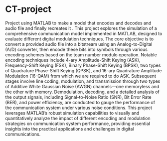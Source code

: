 # CT-project
Project using MATLAB to make a model that encodes and decodes and audio file and finally recreates it .
This project explores the simulation of a comprehensive communication model implemented in MATLAB, designed
to evaluate different digital modulation techniques.
The core objective is to convert a provided audio file into a bitstream
using an Analog-to-Digital (A/D) converter, then encode these
bits into symbols through various encoding schemes based on
the team number modulo operation. Notable encoding techniques
include 4-ary Amplitude-Shift Keying (ASK), Frequency-Shift
Keying (FSK), Binary Phase-Shift Keying (BPSK), two types of
Quadrature Phase-Shift Keying (QPSK), and 16-ary Quadrature
Amplitude Modulation (16-QAM) from which we are required
to do ASK. 
Subsequent stages involve line coding, modulation,
and transmission through two types of Additive White Gaussian
Noise (AWGN) channels—one memoryless and the other with
memory. Demodulation, decoding, and a detailed analysis of
the output signals, including Signal-to-Noise Ratio (SNR), Bit
Error Rate (BER), and power efficiency, are conducted to gauge
the performance of the communication system under various
noise conditions. 
This project leverages MATLAB’s robust simulation capabilities to visually and quantitatively analyze
the impact of different encoding and modulation strategies on
communication system performance, providing essential insights
into the practical applications and challenges in digital communications.

